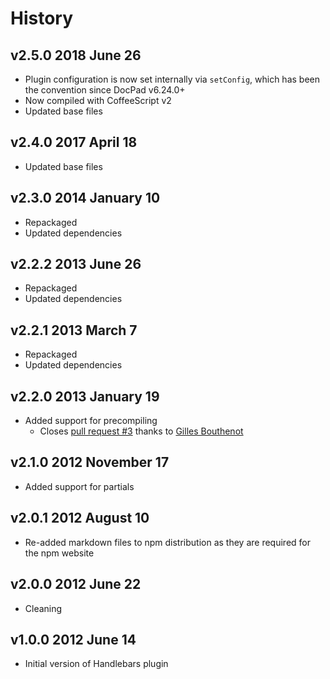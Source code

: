 # History

## v2.5.0 2018 June 26
- Plugin configuration is now set internally via `setConfig`, which has been the convention since DocPad v6.24.0+
- Now compiled with CoffeeScript v2
- Updated base files

## v2.4.0 2017 April 18
- Updated base files

## v2.3.0 2014 January 10
- Repackaged
- Updated dependencies

## v2.2.2 2013 June 26
- Repackaged
- Updated dependencies

## v2.2.1 2013 March 7
- Repackaged
- Updated dependencies

## v2.2.0 2013 January 19
- Added support for precompiling
	- Closes [pull request #3](https://github.com/docpad/docpad-plugin-handlebars/pull/3) thanks to [Gilles Bouthenot](https://github.com/gbouthenot)

## v2.1.0 2012 November 17
- Added support for partials

## v2.0.1 2012 August 10
- Re-added markdown files to npm distribution as they are required for the npm website

## v2.0.0 2012 June 22
- Cleaning

## v1.0.0 2012 June 14
- Initial version of Handlebars plugin
